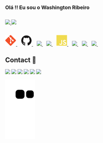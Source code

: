 ### Olá !! Eu sou o Washington Ribeiro
##

<div align="left">
  <a href="https://github.com/WashinRibeiro">
  <img height="180em" src="https://github-readme-stats.vercel.app/api?username=WashinRibeiro&show_icons=true&theme=dracula&include_all_commits=true&count_private=true"/>
  <img height="180em" src="https://github-readme-stats.vercel.app/api/top-langs/?username=WashinRibeiro&layout=compact&langs_count=7&theme=dracula"/>
</div>
  
  
 <br/>
 <p align="left" >
    
   <a href="https://git-scm.com/" target="_blank">
      <img height="35" src="https://raw.githubusercontent.com/devicons/devicon/master/icons/git/git-original.svg">
    </a> &nbsp;&nbsp;
    
   <a href="https://github.com/" target="_blank">
     <img height="35" src="https://raw.githubusercontent.com/devicons/devicon/master/icons/github/github-original.svg">
   </a > &nbsp;&nbsp;
   
   <a href="https://developer.mozilla.org/pt-BR/docs/Web/HTML" target="_blank">
     <img height="35" src="https://cdn.jsdelivr.net/gh/devicons/devicon/icons/html5/html5-original.svg" />
   </a > &nbsp;&nbsp;
   
   <a href="https://developer.mozilla.org/pt-BR/docs/Web/CSS" target="_blank">
     <img height="35" src="https://cdn.jsdelivr.net/gh/devicons/devicon/icons/css3/css3-original.svg" />
   </a > &nbsp;&nbsp;
   
   <a href="https://developer.mozilla.org/pt-BR/docs/Glossary/JavaScript" target="_blank">
     <img height="35" src="https://raw.githubusercontent.com/devicons/devicon/master/icons/javascript/javascript-plain.svg">
   </a > &nbsp;&nbsp;
   
   <a href="https://www.typescriptlang.org/" target="_blank">
     <img height="35" src="https://cdn.worldvectorlogo.com/logos/typescript.svg">
   </a > &nbsp;&nbsp;
   
   <a href="https://angular.io/" target="_blank">
     <img height="35" src="https://www.vectorlogo.zone/logos/angular/angular-icon.svg">
   </a > &nbsp;&nbsp;
   
   <a href="https://pt-br.reactjs.org/" target="_blank">
     <img height="35" src="https://www.vectorlogo.zone/logos/reactjs/reactjs-icon.svg" />
   </a > &nbsp;&nbsp;
      
<!--    <a href="https://www.oracle.com/br/java/" target="_blank">
      <img height="35" src="https://raw.githubusercontent.com/devicons/devicon/master/icons/java/java-original.svg">
   </a > &nbsp;&nbsp;
   
   <a href="https://docs.microsoft.com/pt-br/dotnet/csharp/" target="_blank">
     <img height="35" src="https://raw.githubusercontent.com/devicons/devicon/master/icons/spring/spring-original.svg">
   </a > &nbsp;&nbsp; -->
</p>


 ## Contact :iphone:
  
<div>
    <a href="https://github.com/WashinRibeiro" target="_blank"><img  src="https://img.shields.io/badge/github-%23100000.svg?&style=for-the-badge&logo=github&logoColor=white&link=https://github.com/WashinRibeiro"></a>
    <a href="mailto:washinuchiha@gmail.com"><img src="https://img.shields.io/badge/gmail-D14836?&style=for-the-badge&logo=gmail&logoColor=white&link=mailto:washinuchiha@gmail.com"></a>
    <a href="https://www.linkedin.com/in/washington-ribeiro-da-silva-67997219a/"><img src="https://img.shields.io/badge/linkedin-%230077B5.svg?&style=for-the-badge&logo=linkedin&logoColor=white&link=https://www.linkedin.com/in/washington-ribeiro-da-silva-67997219a/"></a>
    <a href="https://www.facebook.com/washington.ribeiro.376258"><img src="https://img.shields.io/badge/facebook-%231877F2.svg?&style=for-the-badge&logo=facebook&logoColor=white&link=https://www.facebook.com/washington.ribeiro.376258"></a>
    <a href="https://contate.me/washin.ribeiro"><img src="https://img.shields.io/badge/WhatsApp-25D366?style=for-the-badge&logo=whatsapp&logoColor=white"></a>
    <a href="https://www.instagram.com/washin_fdc/"><img src="https://img.shields.io/badge/instagram-%23E4405F.svg?&style=for-the-badge&logo=instagram&logoColor=white&link=https://www.instagram.com/washin_ribeiro/"></a>
<div>

  
![Snake animation](https://github.com/WashinRibeiro/WashinRibeiro/blob/output/github-contribution-grid-snake.svg)
